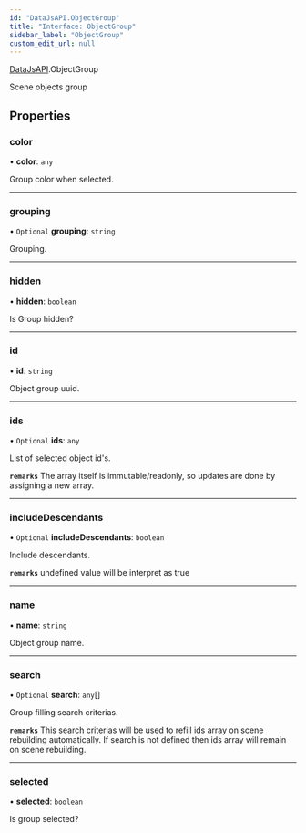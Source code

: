 ```yaml
---
id: "DataJsAPI.ObjectGroup"
title: "Interface: ObjectGroup"
sidebar_label: "ObjectGroup"
custom_edit_url: null
---
```


[DataJsAPI](../namespaces/DataJsAPI.md).ObjectGroup

Scene objects group

## Properties

### color

• **color**: `any`

Group color when selected.

___

### grouping

• `Optional` **grouping**: `string`

Grouping.

___

### hidden

• **hidden**: `boolean`

Is Group hidden?

___

### id

• **id**: `string`

Object group uuid.

___

### ids

• `Optional` **ids**: `any`

List of selected object id's.

**`remarks`**
The array itself is immutable/readonly, so updates are done by assigning a new array.

___

### includeDescendants

• `Optional` **includeDescendants**: `boolean`

Include descendants.

**`remarks`**
undefined value will be interpret as true

___

### name

• **name**: `string`

Object group name.

___

### search

• `Optional` **search**: `any`[]

Group filling search criterias.

**`remarks`**
This search criterias will be used to refill ids array on scene rebuilding automatically.
If search is not defined then ids array will remain on scene rebuilding.

___

### selected

• **selected**: `boolean`

Is group selected?
